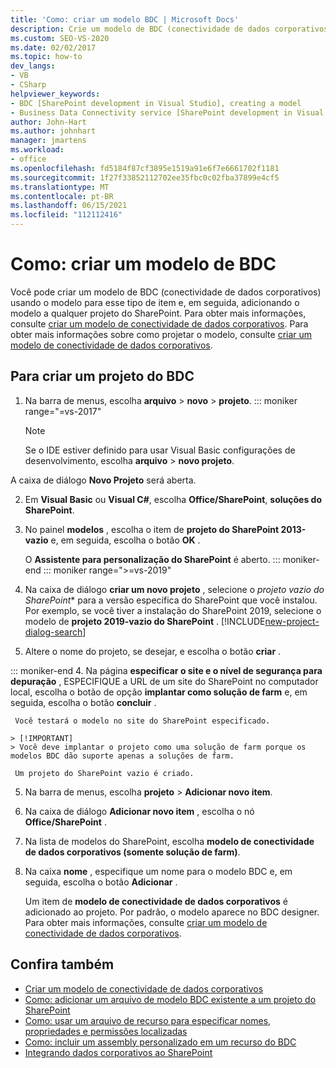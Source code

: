 ```yaml
---
title: 'Como: criar um modelo BDC | Microsoft Docs'
description: Crie um modelo de BDC (conectividade de dados corporativos) usando o modelo do Visual Studio para esse tipo de item e, em seguida, adicione o modelo a qualquer projeto do SharePoint.
ms.custom: SEO-VS-2020
ms.date: 02/02/2017
ms.topic: how-to
dev_langs:
- VB
- CSharp
helpviewer_keywords:
- BDC [SharePoint development in Visual Studio], creating a model
- Business Data Connectivity service [SharePoint development in Visual Studio], creating a model
author: John-Hart
ms.author: johnhart
manager: jmartens
ms.workload:
- office
ms.openlocfilehash: fd5184f87cf3895e1519a91e6f7e6661702f1181
ms.sourcegitcommit: 1f27f33852112702ee35fbc0c02fba37899e4cf5
ms.translationtype: MT
ms.contentlocale: pt-BR
ms.lasthandoff: 06/15/2021
ms.locfileid: "112112416"
---
```

# <a name="how-to-create-a-bdc-model"></a>Como: criar um modelo de BDC

  Você pode criar um modelo de BDC (conectividade de dados corporativos) usando o modelo para esse tipo de item e, em seguida, adicionando o modelo a qualquer projeto do SharePoint. Para obter mais informações, consulte [criar um modelo de conectividade de dados corporativos](../sharepoint/creating-a-business-data-connectivity-model.md). Para obter mais informações sobre como projetar o modelo, consulte [criar um modelo de conectividade de dados corporativos](../sharepoint/designing-a-business-data-connectivity-model.md).

## <a name="to-create-a-bdc-project"></a>Para criar um projeto do BDC

1. Na barra de menus, escolha **arquivo**  >  **novo**  >  **projeto**.
::: moniker range="=vs-2017"
   > [!NOTE]
   > Se o IDE estiver definido para usar Visual Basic configurações de desenvolvimento, escolha **arquivo**  >  **novo projeto**.

  A caixa de diálogo **Novo Projeto** será aberta.

2. Em **Visual Basic** ou **Visual C#**, escolha **Office/SharePoint**, **soluções do SharePoint**.

3. No painel **modelos** , escolha o item de **projeto do SharePoint 2013-vazio** e, em seguida, escolha o botão **OK** .

     O **Assistente para personalização do SharePoint** é aberto.
::: moniker-end
::: moniker range=">=vs-2019"
2. Na caixa de diálogo **criar um novo projeto** , selecione o *projeto vazio do SharePoint** para a versão específica do SharePoint que você instalou. Por exemplo, se você tiver a instalação do SharePoint 2019, selecione o modelo de **projeto 2019-vazio do SharePoint** .
    [!INCLUDE[new-project-dialog-search](../sharepoint/includes/new-project-dialog-search-md.md)]

3. Altere o nome do projeto, se desejar, e escolha o botão **criar** .

::: moniker-end
4. Na página **especificar o site e o nível de segurança para depuração** , ESPECIFIQUE a URL de um site do SharePoint no computador local, escolha o botão de opção **implantar como solução de farm** e, em seguida, escolha o botão **concluir** .

     Você testará o modelo no site do SharePoint especificado.

    > [!IMPORTANT]
    > Você deve implantar o projeto como uma solução de farm porque os modelos BDC dão suporte apenas a soluções de farm.

     Um projeto do SharePoint vazio é criado.

5. Na barra de menus, escolha **projeto**  >  **Adicionar novo item**.

6. Na caixa de diálogo **Adicionar novo item** , escolha o nó **Office/SharePoint** .

7. Na lista de modelos do SharePoint, escolha **modelo de conectividade de dados corporativos (somente solução de farm)**.

8. Na caixa **nome** , especifique um nome para o modelo BDC e, em seguida, escolha o botão **Adicionar** .

     Um item de **modelo de conectividade de dados corporativos** é adicionado ao projeto. Por padrão, o modelo aparece no BDC designer. Para obter mais informações, consulte [criar um modelo de conectividade de dados corporativos](../sharepoint/creating-a-business-data-connectivity-model.md).

## <a name="see-also"></a>Confira também

- [Criar um modelo de conectividade de dados corporativos](../sharepoint/creating-a-business-data-connectivity-model.md)
- [Como: adicionar um arquivo de modelo BDC existente a um projeto do SharePoint](../sharepoint/how-to-add-an-existing-bdc-model-file-to-a-sharepoint-project.md)
- [Como: usar um arquivo de recurso para especificar nomes, propriedades e permissões localizadas](../sharepoint/how-to-use-a-resource-file-to-specify-localized-names-properties-and-permissions.md)
- [Como: incluir um assembly personalizado em um recurso do BDC](../sharepoint/how-to-include-a-custom-assembly-in-a-bdc-feature.md)
- [Integrando dados corporativos ao SharePoint](../sharepoint/integrating-business-data-into-sharepoint.md)
